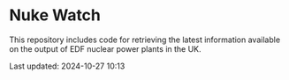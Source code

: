 # Nuke Watch

This repository includes code for retrieving the latest information available on the output of EDF nuclear power plants in the UK.

Last updated: 2024-10-27 10:13